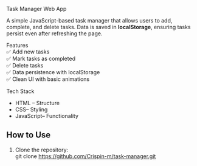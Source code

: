 Task Manager Web App  

A simple JavaScript-based task manager that allows users to add, complete, and delete tasks. Data is saved in **localStorage**, ensuring tasks persist even after refreshing the page.  

Features  
✅ Add new tasks  
✅ Mark tasks as completed  
✅ Delete tasks  
✅ Data persistence with localStorage  
✅ Clean UI with basic animations  

Tech Stack  
- HTML – Structure  
- CSS– Styling  
- JavaScript– Functionality  

## How to Use  
1. Clone the repository:  
   git clone https://github.com/Crispin-m/task-manager.git
